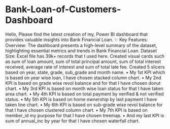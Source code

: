 # Bank-Loan-of-Customers-Dashboard

Hello,
Please find the latest creation of my, Power BI dashboard that provides valuable insights into Bank Financial Loan.
✨ Key Features:
Overview: The dashboard presents a high-level summary of the dataset, highlighting essential metrics and trends in Bank Financial Loan.
Dataset Size: Excel file has 39k+ records that I used here.
Created visual cards such as sum of loan amount, sum of total principal amount, sum of total interest received, average rate of interest and sum of total late fee.
Created 5 slicers based on year, state, grade, sub_grade and month name.
• My 1st KPI which is based on year wise loan, I have chosen stacked column chart.
• My 2nd KPI is based on grade wise revol balance and for that I have chosen donut chart.
• My 3rd KPI is based on month wise loan status for that I have taken area chart.
• My 4th KPI is based on total payment by verified & not verified status.
• My 5th KPI is based on home ownership by last payment I have taken line chart.
• My 6th KPI is based on sub-grade wise revol balance for that I have chosen clustered column chart.
• My 7th KPI is based on member_id my purpose for that I have chosen treemap.
• And my last KPI is sum of annual_inc by year for that I have chosen waterfall chart.
